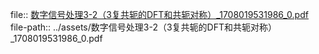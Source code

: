 file:: [数字信号处理3-2（3复共轭的DFT和共轭对称）_1708019531986_0.pdf](../assets/数字信号处理3-2（3复共轭的DFT和共轭对称）_1708019531986_0.pdf)
file-path:: ../assets/数字信号处理3-2（3复共轭的DFT和共轭对称）_1708019531986_0.pdf
